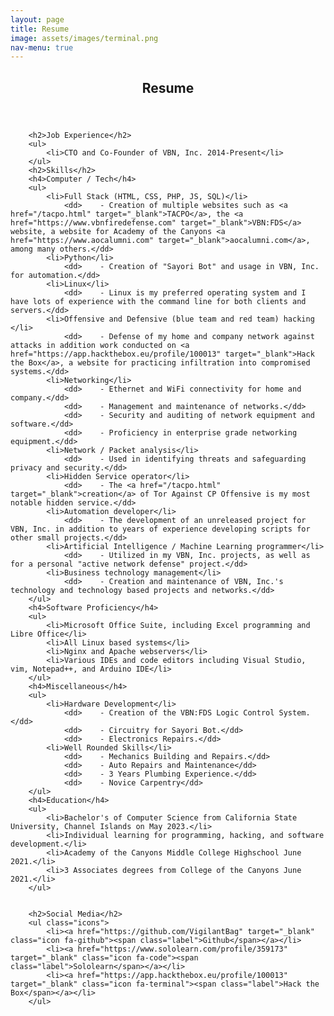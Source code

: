 ```yaml
---
layout: page
title: Resume
image: assets/images/terminal.png
nav-menu: true
---
```


<!-- Main -->
<div id="main" class="alt">

<!-- One -->
<section id="one">
	<div class="inner">
		<header class="major">
			<h1>Resume</h1>
		</header>

<!-- Content -->
<div class="row">
	<div class="6u 12u$(small)">

		<h2>Job Experience</h2>
		<ul>
			<li>CTO and Co-Founder of VBN, Inc. 2014-Present</li>
		</ul>
		<h2>Skills</h2>
		<h4>Computer / Tech</h4>
		<ul>
			<li>Full Stack (HTML, CSS, PHP, JS, SQL)</li>
				<dd>	- Creation of multiple websites such as <a href="/tacpo.html" target="_blank">TACPO</a>, the <a href="https://www.vbnfiredefense.com" target="_blank">VBN:FDS</a> website, a website for Academy of the Canyons <a href="https://www.aocalumni.com" target="_blank">aocalumni.com</a>, among many others.</dd>
			<li>Python</li>
				<dd>	- Creation of "Sayori Bot" and usage in VBN, Inc. for automation.</dd>
			<li>Linux</li>
				<dd>	- Linux is my preferred operating system and I have lots of experience with the command line for both clients and servers.</dd>
			<li>Offensive and Defensive (blue team and red team) hacking </li>
				<dd>	- Defense of my home and company network against attacks in addition work conducted on <a href="https://app.hackthebox.eu/profile/100013" target="_blank">Hack the Box</a>, a website for practicing infiltration into compromised systems.</dd>
			<li>Networking</li>
				<dd>	- Ethernet and WiFi connectivity for home and company.</dd>
				<dd>	- Management and maintenance of networks.</dd>
				<dd>	- Security and auditing of network equipment and software.</dd>
				<dd>	- Proficiency in enterprise grade networking equipment.</dd>
			<li>Network / Packet analysis</li>
				<dd>	- Used in identifying threats and safeguarding privacy and security.</dd>
			<li>Hidden Service operator</li>
				<dd>	- The <a href="/tacpo.html" target="_blank">creation</a> of Tor Against CP Offensive is my most notable hidden service.</dd>
			<li>Automation developer</li>
				<dd>	- The development of an unreleased project for VBN, Inc. in addition to years of experience developing scripts for other small projects.</dd>
			<li>Artificial Intelligence / Machine Learning programmer</li>
				<dd>	- Utilized in my VBN, Inc. projects, as well as for a personal "active network defense" project.</dd>
			<li>Business technology management</li>
				<dd>	- Creation and maintenance of VBN, Inc.'s technology and technology based projects and networks.</dd>
		</ul>
		<h4>Software Proficiency</h4>
		<ul>
			<li>Microsoft Office Suite, including Excel programming and Libre Office</li>
			<li>All Linux based systems</li>
			<li>Nginx and Apache webservers</li>
			<li>Various IDEs and code editors including Visual Studio, vim, Notepad++, and Arduino IDE</li>
		</ul>
		<h4>Miscellaneous</h4>
		<ul>
			<li>Hardware Development</li>
				<dd>	- Creation of the VBN:FDS Logic Control System.</dd>
				<dd>	- Circuitry for Sayori Bot.</dd>
				<dd>	- Electronics Repairs.</dd>
			<li>Well Rounded Skills</li>
				<dd>	- Mechanics Building and Repairs.</dd>
				<dd>	- Auto Repairs and Maintenance</dd>
				<dd>	- 3 Years Plumbing Experience.</dd>
				<dd>	- Novice Carpentry</dd>
		</ul>
		<h4>Education</h4>
		<ul>
			<li>Bachelor's of Computer Science from California State University, Channel Islands on May 2023.</li>
			<li>Individual learning for programming, hacking, and software development.</li>
			<li>Academy of the Canyons Middle College Highschool June 2021.</li>
			<li>3 Associates degrees from College of the Canyons June 2021.</li>
		</ul>
		

		<h2>Social Media</h2>
		<ul class="icons">
			<li><a href="https://github.com/VigilantBag" target="_blank" class="icon fa-github"><span class="label">Github</span></a></li>
			<li><a href="https://www.sololearn.com/profile/359173" target="_blank" class="icon fa-code"><span class="label">Sololearn</span></a></li>
			<li><a href="https://app.hackthebox.eu/profile/100013" target="_blank" class="icon fa-terminal"><span class="label">Hack the Box</span></a></li>
		</ul>
</div>

</div>
